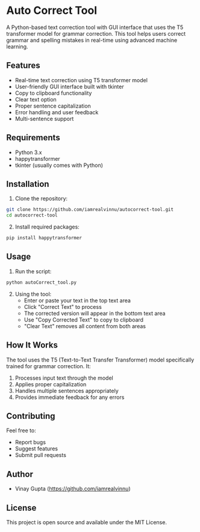 # Auto Correct Tool

A Python-based text correction tool with GUI interface that uses the T5 transformer model for grammar correction. This tool helps users correct grammar and spelling mistakes in real-time using advanced machine learning.

## Features
- Real-time text correction using T5 transformer model
- User-friendly GUI interface built with tkinter
- Copy to clipboard functionality
- Clear text option
- Proper sentence capitalization
- Error handling and user feedback
- Multi-sentence support

## Requirements
- Python 3.x
- happytransformer
- tkinter (usually comes with Python)

## Installation

1. Clone the repository:

```bash
git clone https://github.com/iamrealvinnu/autocorrect-tool.git
cd autocorrect-tool
```

2. Install required packages:

```bash
pip install happytransformer
```

## Usage

1. Run the script:
```bash
python autoCorrect_tool.py
```

2. Using the tool:
   - Enter or paste your text in the top text area
   - Click "Correct Text" to process
   - The corrected version will appear in the bottom text area
   - Use "Copy Corrected Text" to copy to clipboard
   - "Clear Text" removes all content from both areas

## How It Works

The tool uses the T5 (Text-to-Text Transfer Transformer) model specifically trained for grammar correction. It:
1. Processes input text through the model
2. Applies proper capitalization
3. Handles multiple sentences appropriately
4. Provides immediate feedback for any errors

## Contributing

Feel free to:
- Report bugs
- Suggest features
- Submit pull requests

## Author

- Vinay Gupta (https://github.com/iamrealvinnu)

## License

This project is open source and available under the MIT License.
